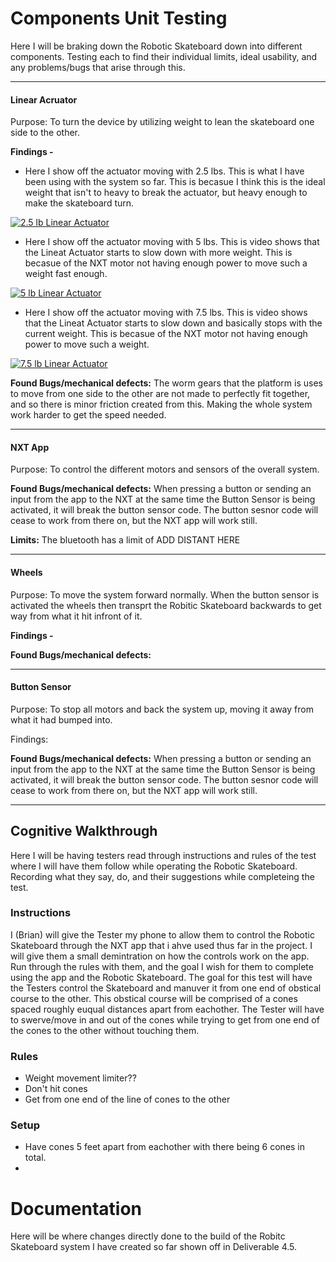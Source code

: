 # Components Unit Testing
  
  Here I will be braking down the Robotic Skateboard down into different components. Testing each to find their individual limits, ideal usability, and any problems/bugs that arise through this.

 ----------------------------------------------------------------------------  
   
   #### Linear Acruator
   Purpose: To turn the device by utilizing weight to lean the skateboard one side to the other. 
   
   **Findings -**
   
   - Here I show off the actuator moving with 2.5 lbs. This is what I have been using with the system so far. This is becasue I think this is the ideal weight that isn't to heavy to break the actuator, but heavy enough to make the skateboard turn. 
   
   [![2.5 lb Linear Actuator](https://img.youtube.com/vi/gh21PnaThnI/0.jpg)](https://youtu.be/gh21PnaThnI)
   
   - Here I show off the actuator moving with 5 lbs. This is video shows that the Lineat Actuator starts to slow down with more weight. This is becasue of the NXT motor not having enough power to move such a weight fast enough.

   [![5 lb Linear Actuator](https://img.youtube.com/vi/rEQufCh28vo/0.jpg)](https://youtu.be/rEQufCh28vo)
   
   - Here I show off the actuator moving with 7.5 lbs. This is video shows that the Lineat Actuator starts to slow down and basically stops with the current weight. This is becasue of the NXT motor not having enough power to move such a weight.

   [![7.5 lb Linear Actuator](https://img.youtube.com/vi/GQlalKLsaHY/0.jpg)](https://youtu.be/GQlalKLsaHY)
   
   **Found Bugs/mechanical defects:** The worm gears that the platform is uses to move from one side to the other are not made to perfectly fit together, and so there is minor friction created from this. Making the whole system work harder to get the speed needed.
         
 ----------------------------------------------------------------------------   
   #### NXT App
   Purpose: To control the different motors and sensors of the overall system. 
   
   **Found Bugs/mechanical defects:**  When pressing a button or sending an input from the app to the NXT at the same time the Button Sensor is being activated, it will break the button sensor code. The button sesnor code will cease to work from there on, but the NXT app will work still.
   
   **Limits:** The bluetooth has a limit of ADD DISTANT HERE
        
 ----------------------------------------------------------------------------          
   #### Wheels
   Purpose: To move the system forward normally. When the button sensor is activated the wheels then transprt the Robitic Skateboard backwards to get way from what it hit infront of it.
   
   **Findings -**
   
   
   **Found Bugs/mechanical defects:**
        
 ----------------------------------------------------------------------------          
   #### Button Sensor
   Purpose: To stop all motors and back the system up, moving it away from what it had bumped into. 
   
   Findings:
   
  **Found Bugs/mechanical defects:** When pressing a button or sending an input from the app to the NXT at the same time the Button Sensor is being activated, it will break the button sensor code. The button sesnor code will cease to work from there on, but the NXT app will work still.
            
      
 ----------------------------------------------------------------------------
  
  ## Cognitive Walkthrough 
  
  Here I will be having testers read through instructions and rules of the test where I will have them follow while operating the Robotic Skateboard. Recording what they say, do, and their suggestions while completeing the test. 
    
   ### Instructions
   
   I (Brian) will give the Tester my phone to allow them to control the Robotic Skateboard through the NXT app that i ahve used thus far in the project. I will give them a small demintration on how the controls work on the app. Run through the rules with them, and the goal I wish for them to complete using the app and the Robotic Skateboard. The goal for this test will have the Testers control the Skateboard and manuver it from one end of obstical course to the other. This obstical course will be comprised of a cones spaced roughly euqual distances apart from eachother. The Tester will have to swerve/move in and out of the cones while trying to get from one end of the cones to the other without touching them.
   
   ### Rules
    
   - Weight movement limiter??
   - Don't hit cones
   - Get from one end of the line of cones to the other
   
   ### Setup
   
   - Have cones 5 feet apart from eachother with there being 6 cones in total.
   - 

# Documentation

Here will be where changes directly done to the build of the Robitc Skateboard system I have created so far shown off in Deliverable 4.5.
